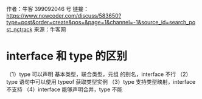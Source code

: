 作者：牛客 399092046 号
链接：https://www.nowcoder.com/discuss/583650?type=post&order=create&pos=&page=1&channel=-1&source_id=search_post_nctrack
来源：牛客网

# interface 和 type 的区别
（1）type 可以声明 基本类型，联合类型，元组 的别名，interface 不行
（2）type 语句中可以使用 typeof 获取类型实例
（3）type 支持类型映射，interface 不支持
（4）interface 能够声明合并，type 不能

